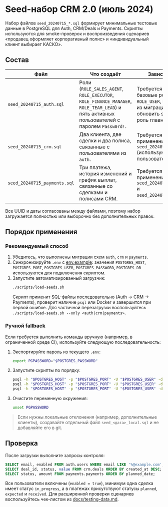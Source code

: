 # Seed-набор CRM 2.0 (июль 2024)

Набор файлов `seed_20240715_*.sql` формирует минимальные тестовые данные в PostgreSQL для Auth, CRM/Deals и Payments. Скрипты используются для smoke-проверок и воспроизведения сценариев «продавец оформляет корпоративный полис» и «индивидуальный клиент выбирает КАСКО».

## Состав

| Файл | Что создаёт | Зависимости |
| --- | --- | --- |
| `seed_20240715_auth.sql` | Роли (`ROLE_SALES_AGENT`, `ROLE_EXECUTOR`, `ROLE_FINANCE_MANAGER`, `ROLE_TEAM_LEAD`) и пять активных пользователей с паролем `Passw0rd!`. | Требуется схема `auth`, базовые роли `ROLE_USER`, `ROLE_ADMIN` из миграций. TODO: обновить seed под роль главного админа. |
| `seed_20240715_crm.sql` | Два клиента, две сделки и два полиса, связанные с пользователями из `auth`. | Требуется успешное применение `seed_20240715_auth.sql` (используются UUID пользователей). |
| `seed_20240715_payments.sql` | Три платежа, история изменений и график выплат, связанные со сделками и полисами CRM. | Требуется применение `seed_20240715_auth.sql` и `seed_20240715_crm.sql`. |

Все UUID и даты согласованы между файлами, поэтому набор загружается полностью или выборочно без дополнительных правок.

## Порядок применения

### Рекомендуемый способ

1. Убедитесь, что выполнены миграции схем `auth`, `crm` и `payments`.
2. Синхронизируйте `.env` с [env.example](../../../env.example): значения `POSTGRES_HOST`, `POSTGRES_PORT`, `POSTGRES_USER`, `POSTGRES_PASSWORD`, `POSTGRES_DB` используются для подключения скриптом.
3. Запустите автоматизированный загрузчик:
   ```bash
   ./scripts/load-seeds.sh
   ```
   Скрипт применит SQL-файлы последовательно (Auth → CRM → Payments), проверит наличие `psql` или Docker и завершится при первой ошибке. Для частичной перезагрузки воспользуйтесь `./scripts/load-seeds.sh --only <auth|crm|payments>`.

### Ручной fallback

Если требуется выполнить команды вручную (например, в ограниченной среде CI), используйте следующую последовательность:

1. Экспортируйте пароль из текущего `.env`:
   ```bash
   export PGPASSWORD="$POSTGRES_PASSWORD"
   ```
2. Запустите скрипты по порядку:
   ```bash
   psql -h "$POSTGRES_HOST" -p "$POSTGRES_PORT" -U "$POSTGRES_USER" -d "$POSTGRES_DB" -v ON_ERROR_STOP=1 -f backups/postgres/seeds/seed_20240715_auth.sql
   psql -h "$POSTGRES_HOST" -p "$POSTGRES_PORT" -U "$POSTGRES_USER" -d "$POSTGRES_DB" -v ON_ERROR_STOP=1 -f backups/postgres/seeds/seed_20240715_crm.sql
   psql -h "$POSTGRES_HOST" -p "$POSTGRES_PORT" -U "$POSTGRES_USER" -d "$POSTGRES_DB" -v ON_ERROR_STOP=1 -f backups/postgres/seeds/seed_20240715_payments.sql
   ```
3. Очистите переменную окружения:
   ```bash
   unset PGPASSWORD
   ```

> Если нужны локальные отклонения (например, дополнительные клиенты), создавайте отдельный файл `seed_<дата>_local.sql` и не добавляйте его в git.

## Проверка

После загрузки выполните запросы контроля:

```sql
SELECT email, enabled FROM auth.users WHERE email LIKE '%@example.com';
SELECT deal_id, status, value FROM crm.deals ORDER BY created_at DESC;
SELECT status, amount FROM payments.payments ORDER BY planned_date;
```

Все пользователи включены (`enabled = true`), минимум одна сделка имеет статус `in_progress`, а в платежах присутствуют статусы `planned`, `expected` и `received`. Для расширенной проверки сценариев воспользуйтесь чек-листом из [docs/testing-data.md](../../../docs/testing-data.md).
